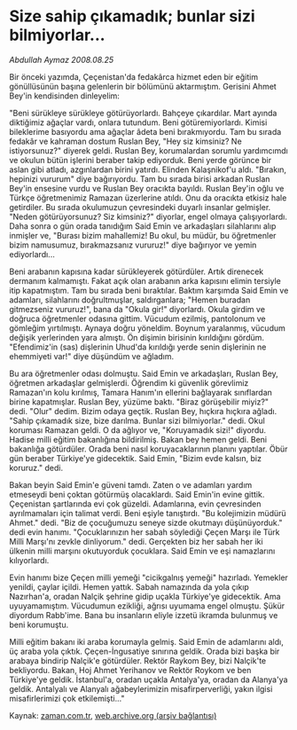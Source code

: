 # Size sahip çıkamadık; bunlar sizi bilmiyorlar...

*Abdullah Aymaz 2008.08.25*

<tr><td class="metin" colspan="2" style="padding-top: 20px; padding-left: 5px; padding-right: 10px;">Bir önceki yazımda, Çeçenistan'da fedakârca hizmet eden bir eğitim gönüllüsünün başına gelenlerin bir bölümünü aktarmıştım. Gerisini Ahmet Bey'in kendisinden dinleyelim:</td></tr><tr><td class="metin" colspan="2" style="padding-top: 20px; padding-left: 5px; padding-right: 10px;"><p>"Beni sürükleye sürükleye götürüyorlardı. Bahçeye çıkardılar. Mart ayında diktiğimiz ağaçlar vardı, onlara tutundum. Beni götüremiyorlardı. Kimisi bileklerime basıyordu ama ağaçlar âdeta beni bırakmıyordu. Tam bu sırada fedakâr ve kahraman dostum Ruslan Bey, "Hey siz kimsiniz? Ne istiyorsunuz?" diyerek geldi. Ruslan Bey, korumalardan sorumlu yardımcımdı ve okulun bütün işlerini beraber takip ediyorduk. Beni yerde görünce bir aslan gibi atladı, azgınlardan birini yatırdı. Elinden Kalaşnikof'u aldı. "Bırakın, hepinizi vururum" diye bağırıyordu. Tam bu sırada birisi arkadan Ruslan Bey'in ensesine vurdu ve Ruslan Bey oracıkta bayıldı. Ruslan Bey'in oğlu ve Türkçe öğretmenimiz Ramazan üzerlerine atıldı. Onu da oracıkta etkisiz hale getirdiler. Bu sırada okulumuzun çevresindeki duyarlı insanlar gelmişler. "Neden götürüyorsunuz? Siz kimsiniz?" diyorlar, engel olmaya çalışıyorlardı. Daha sonra o gün orada tanıdığım Said Emin ve arkadaşları silahlarını alıp inmişler ve, "Burası bizim mahallemiz! Bu okul, bu müdür, bu öğretmenler bizim namusumuz, bırakmazsanız vururuz!" diye bağırıyor ve yemin ediyorlardı...
<p> Beni arabanın kapısına kadar sürükleyerek götürdüler. Artık direnecek dermanım kalmamıştı. Fakat açık olan arabanın arka kapısını elimin tersiyle itip kapatmıştım. Tam bu sırada beni bıraktılar. Baktım karşımda Said Emin ve adamları, silahlarını doğrultmuşlar, saldırganlara; "Hemen buradan gitmezseniz vururuz!", bana da "Okula gir!" diyorlardı. Okula girdim ve doğruca öğretmenler odasına gittim. Vücudum ezilmiş, pantolonum ve gömleğim yırtılmıştı. Aynaya doğru yöneldim. Boynum yaralanmış, vücudum değişik yerlerinden yara almıştı. Ön dişimin birisinin kırıldığını gördüm. "Efendimiz'in (sas) dişlerinin Uhud'da kırıldığı yerde senin dişlerinin ne ehemmiyeti var!" diye düşündüm ve ağladım. 
<p>Bu ara öğretmenler odası dolmuştu. Said Emin ve arkadaşları, Ruslan Bey, öğretmen arkadaşlar gelmişlerdi. Öğrendim ki güvenlik görevlimiz Ramazan'ın kolu kırılmış, Tamara Hanım'ın ellerini bağlayarak sınıflardan birine kapatmışlar. Ruslan Bey, yüzüme baktı. "Biraz görüşebilir miyiz?" dedi. "Olur" dedim. Bizim odaya geçtik. Ruslan Bey, hıçkıra hıçkıra ağladı. "Sahip çıkamadık size, bize darılma. Bunlar sizi bilmiyorlar." dedi. Okul koruması Ramazan geldi. O da ağlıyor ve, "Koruyamadık sizi!" diyordu. Hadise milli eğitim bakanlığına bildirilmiş. Bakan bey hemen geldi. Beni bakanlığa götürdüler. Orada beni nasıl koruyacaklarının planını yaptılar. Öbür gün beraber Türkiye'ye gidecektik. Said Emin, "Bizim evde kalsın, biz koruruz." dedi.
<p>Bakan beyin Said Emin'e güveni tamdı. Zaten o ve adamları yardım etmeseydi beni çoktan götürmüş olacaklardı. Said Emin'in evine gittik. Çeçenistan şartlarında evi çok güzeldi. Adamlarına, evin çevresinden ayrılmamaları için talimat verdi. Beni eşiyle tanıştırdı. "Bu kolejimizin müdürü Ahmet." dedi. "Biz de çocuğumuzu seneye sizde okutmayı düşünüyorduk." dedi evin hanımı. "Çocuklarınızın her sabah söylediği Çeçen Marşı ile Türk Milli Marşı'nı zevkle dinliyorum." dedi. Gerçekten biz her sabah her iki ülkenin milli marşını okutuyorduk çocuklara. Said Emin ve eşi namazlarını kılıyorlardı. 
<p>Evin hanımı bize Çeçen milli yemeği "cicikgalnış yemeği" hazırladı. Yemekler yenildi, çaylar içildi. Hemen yattık. Sabah namazında da yola çıkıp Nazırhan'a, oradan Nalçik şehrine gidip uçakla Türkiye'ye gidecektik. Ama uyuyamamıştım. Vücudumun ezikliği, ağrısı uyumama engel olmuştu. Şükür diyordum Rabb'ime. Bana bu insanların eliyle izzetü ikramda bulunmuş ve beni korumuştu.
<p> Milli eğitim bakanı iki araba korumayla gelmiş. Said Emin de adamlarını aldı, üç araba yola çıktık. Çeçen-İngusatiye sınırına geldik. Orada bizi başka bir arabaya bindirip Nalçik'e götürdüler. Rektör Raykom Bey, bizi Nalçik'te bekliyordu. Bakan, Hoj Ahmet Yerihanov ve Rektör Roykom ve ben Türkiye'ye geldik. İstanbul'a, oradan uçakla Antalya'ya, oradan da Alanya'ya geldik. Antalyalı ve Alanyalı ağabeylerimizin misafirperverliği, yakın ilgisi misafirlerimizi çok etkilemişti..."<br/></p></p></p></p></p></p></td></tr>

Kaynak: [zaman.com.tr](http://zaman.com.tr/yazar.do?yazino=729744), [web.archive.org (arşiv bağlantısı)](http://web.archive.org/web/20080925153328/http://www.zaman.com.tr:80/yazar.do?yazino=729744)
